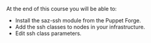 At the end of this course you will be able to:

* Install the saz-ssh module from the Puppet Forge.
* Add the ssh classes to nodes in your infrastructure.
* Edit ssh class parameters.